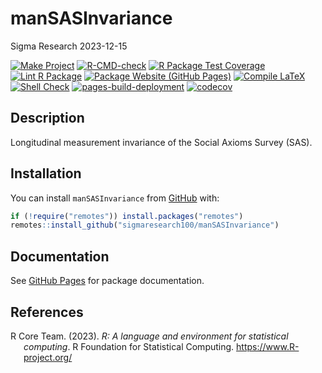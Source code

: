 manSASInvariance
================
Sigma Research
2023-12-15

<!-- README.md is generated from README.Rmd. Please edit that file -->
<!-- badges: start -->

[![Make
Project](https://github.com/sigmaresearch100/manSASInvariance/actions/workflows/make.yml/badge.svg)](https://github.com/sigmaresearch100/manSASInvariance/actions/workflows/make.yml)
[![R-CMD-check](https://github.com/sigmaresearch100/manSASInvariance/actions/workflows/check-full.yml/badge.svg)](https://github.com/sigmaresearch100/manSASInvariance/actions/workflows/check-full.yml)
[![R Package Test
Coverage](https://github.com/sigmaresearch100/manSASInvariance/actions/workflows/test-coverage.yml/badge.svg)](https://github.com/sigmaresearch100/manSASInvariance/actions/workflows/test-coverage.yml)
[![Lint R
Package](https://github.com/sigmaresearch100/manSASInvariance/actions/workflows/lint.yml/badge.svg)](https://github.com/sigmaresearch100/manSASInvariance/actions/workflows/lint.yml)
[![Package Website (GitHub
Pages)](https://github.com/sigmaresearch100/manSASInvariance/actions/workflows/pkgdown-gh-pages.yml/badge.svg)](https://github.com/sigmaresearch100/manSASInvariance/actions/workflows/pkgdown-gh-pages.yml)
[![Compile
LaTeX](https://github.com/sigmaresearch100/manSASInvariance/actions/workflows/latex.yml/badge.svg)](https://github.com/sigmaresearch100/manSASInvariance/actions/workflows/latex.yml)
[![Shell
Check](https://github.com/sigmaresearch100/manSASInvariance/actions/workflows/shellcheck.yml/badge.svg)](https://github.com/sigmaresearch100/manSASInvariance/actions/workflows/shellcheck.yml)
[![pages-build-deployment](https://github.com/sigmaresearch100/manSASInvariance/actions/workflows/pages/pages-build-deployment/badge.svg)](https://github.com/sigmaresearch100/manSASInvariance/actions/workflows/pages/pages-build-deployment)
[![codecov](https://codecov.io/gh/sigmaresearch100/manSASInvariance/branch/main/graph/badge.svg?token=KVLUET3DJ6)](https://codecov.io/gh/sigmaresearch100/manSASInvariance)
<!-- badges: end -->

## Description

Longitudinal measurement invariance of the Social Axioms Survey (SAS).

## Installation

You can install `manSASInvariance` from
[GitHub](https://github.com/sigmaresearch100/manSASInvariance) with:

``` r
if (!require("remotes")) install.packages("remotes")
remotes::install_github("sigmaresearch100/manSASInvariance")
```

## Documentation

See [GitHub
Pages](https://sigmaresearch100.github.io/manSASInvariance/index.html)
for package documentation.

## References

<div id="refs" class="references csl-bib-body hanging-indent"
line-spacing="2">

<div id="ref-RCoreTeam-2023" class="csl-entry">

R Core Team. (2023). *R: A language and environment for statistical
computing*. R Foundation for Statistical Computing.
<https://www.R-project.org/>

</div>

</div>
